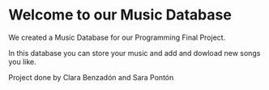 # Welcome to our Music Database
We created a Music Database for our Programming Final Project. 

In this database you can store your music and add and dowload new songs you like.

Project done by Clara Benzadón and Sara Pontón
